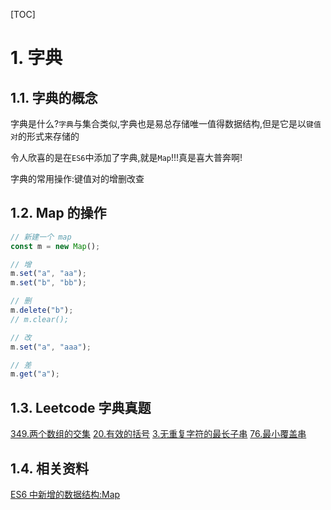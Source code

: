 [TOC]

# 1. 字典

## 1.1. 字典的概念

字典是什么?`字典`与集合类似,字典也是易总存储唯一值得数据结构,但是它是以`键值对`的形式来存储的

令人欣喜的是在`ES6`中添加了字典,就是`Map`!!!真是喜大普奔啊!

字典的常用操作:键值对的增删改查

## 1.2. Map 的操作

```javascript
// 新建一个 map
const m = new Map();

// 增
m.set("a", "aa");
m.set("b", "bb");

// 删
m.delete("b");
// m.clear();

// 改
m.set("a", "aaa");

// 差
m.get("a");
```

## 1.3. Leetcode 字典真题

[349.两个数组的交集](https://leetcode-cn.com/problems/intersection-of-two-arrays/)
[20.有效的括号](https://leetcode-cn.com/problems/valid-parentheses/)
[3.无重复字符的最长子串](https://leetcode-cn.com/problems/longest-substring-without-repeating-characters/)
[76.最小覆盖串](https://leetcode-cn.com/problemset/all/?search=76)

## 1.4. 相关资料

[ES6 中新增的数据结构:Map](https://www.runoob.com/w3cnote/es6-map-set.html)
